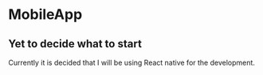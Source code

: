 # MobileApp

## Yet to decide what to start
Currently it is decided that I will be using React native for the development.
